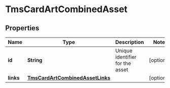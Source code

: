 
# TmsCardArtCombinedAsset

## Properties
Name | Type | Description | Notes
------------ | ------------- | ------------- | -------------
**id** | **String** | Unique identifier for the asset  |  [optional]
**links** | [**TmsCardArtCombinedAssetLinks**](TmsCardArtCombinedAssetLinks.md) |  |  [optional]



